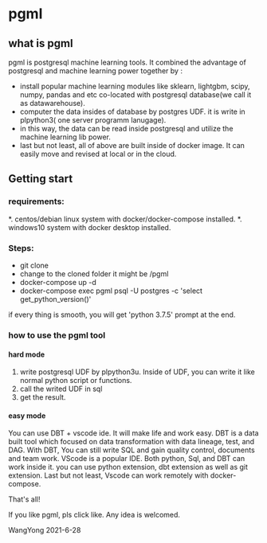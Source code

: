 # pgml

## what is pgml
pgml is postgresql machine learning tools. It combined the advantage of postgresql and machine learning power together
by :

* install popular machine learning modules like sklearn, lightgbm, scipy, numpy, pandas and etc co-located with
postgresql database(we call it as datawarehouse).
* computer the data insides of database by postgres UDF. it is write in plpython3( one server programm lanugage).
* in this way, the data can be read inside postgresql and utilize the machine learning lib power.
* last but not least, all of above are built inside of docker image. It can easily move and revised at local or in the
cloud.

## Getting start

### requirements:

*. centos/debian linux system with docker/docker-compose installed.
*. windows10 system with docker desktop installed. 

### Steps:

* git clone <the pgml git address>
* change to the cloned folder it might be <prefix>/pgml
* docker-compose up -d
* docker-compose exec pgml psql -U postgres -c 'select get_python_version()' 

if every thing is smooth, you will get 'python 3.7.5' prompt at the end.

### how to use the pgml tool

#### hard mode
1. write postgresql UDF by plpython3u. Inside of UDF, you can write it like normal python script or functions. 
2. call the writed UDF in sql
3. get the result.

#### easy mode
You can use DBT + vscode ide. It will make life and work easy. 
DBT is a data built tool which focused on data
transformation with data lineage, test, and DAG. With DBT, You can still write SQL and gain quality control, documents
and team work.
VScode is a popular IDE. Both python, Sql, and DBT can work inside it. you can use python extension, dbt extension as
well as git extension.
Last but not least, Vscode can work remotely with docker-compose. 

That's all!

If you like pgml, pls click like. Any idea is welcomed.

WangYong
2021-6-28

